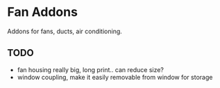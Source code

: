 # Fan Addons

Addons for fans, ducts, air conditioning.

## TODO

- fan housing really big, long print.. can reduce size?
- window coupling, make it easily removable from window for storage
